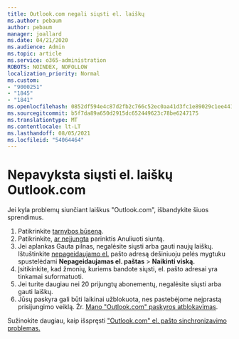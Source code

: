 ```yaml
---
title: Outlook.com negali siųsti el. laiškų
ms.author: pebaum
author: pebaum
manager: joallard
ms.date: 04/21/2020
ms.audience: Admin
ms.topic: article
ms.service: o365-administration
ROBOTS: NOINDEX, NOFOLLOW
localization_priority: Normal
ms.custom:
- "9000251"
- "1845"
- "1841"
ms.openlocfilehash: 0852df594e4c87d2fb2c766c52ec0aa41d3fc1e89029c1ee4417cfffebbe7352
ms.sourcegitcommit: b5f7da89a650d2915dc652449623c78be6247175
ms.translationtype: MT
ms.contentlocale: lt-LT
ms.lasthandoff: 08/05/2021
ms.locfileid: "54064464"
---
```

# <a name="unable-to-send-email-in-outlookcom"></a>Nepavyksta siųsti el. laiškų Outlook.com

Jei kyla problemų siunčiant laiškus "Outlook.com", išbandykite šiuos sprendimus.

1. Patikrinkite [tarnybos būseną](https://go.microsoft.com/fwlink/p/?linkid=837482). 
2. Patikrinkite, [ar neįjungta](https://outlook.live.com/mail/options/mail/messageContent/undoSend) parinktis Anuliuoti siuntą.
3. Jei aplankas Gauta pilnas, negalėsite siųsti arba gauti naujų laiškų. Ištuštinkite [nepageidaujamo el.](https://outlook.live.com/mail/junkemail) pašto adresą dešiniuoju pelės mygtuku spustelėdami **Nepageidaujamas el. paštas**  >  **Naikinti viską.**
4. Įsitikinkite, kad žmonių, kuriems bandote siųsti, el. pašto adresai yra tinkamai suformatuoti.
5. Jei turite daugiau nei 20 prijungtų abonementų, negalėsite siųsti arba gauti laiškų.
6. Jūsų paskyra gali būti laikinai užblokuota, nes pastebėjome neįprastą prisijungimo veiklą. Žr. [Mano "Outlook.com" paskyros atblokavimas](https://support.office.com/article/f4ad2701-d166-4d8b-8a6a-9af2a1f8a4c4).

Sužinokite daugiau, kaip išspręsti ["Outlook.com" el. pašto sinchronizavimo problemas.](https://support.office.com/article/d39e3341-8d79-4bf1-b3c7-ded602233642)